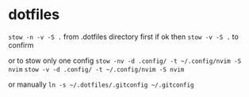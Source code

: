 # dotfiles
`stow -n -v -S .` from .dotfiles directory first
if ok then
`stow -v -S .` to confirm

or to stow only one config
`stow -nv -d .config/ -t ~/.config/nvim -S nvim`
`stow -v -d .config/ -t ~/.config/nvim -S nvim`

or manually
`ln -s ~/.dotfiles/.gitconfig ~/.gitconfig`
